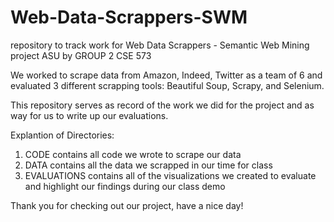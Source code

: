 # Web-Data-Scrappers-SWM
repository to track work for Web Data Scrappers - Semantic Web Mining project ASU by GROUP 2 CSE 573

We worked to scrape data from Amazon, Indeed, Twitter as a team of 6 and evaluated 3 different scrapping tools: Beautiful Soup, Scrapy, and Selenium. 

This repository serves as record of the work we did for the project and as way for us to write up our evaluations. 

Explantion of Directories:
1) CODE contains all code we wrote to scrape our data
2) DATA contains all the data we scrapped in our time for class
3) EVALUATIONS contains all of the visualizations we created to evaluate and highlight our findings during our class demo

Thank you for checking out our project, have a nice day!
